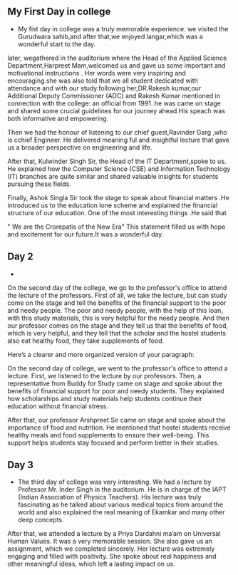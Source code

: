 ## My First Day in college
- My fist day in college was a truly memorable experience. we visited the Gurudwara sahib,and after that,we enjoyed langar,which was a wonderful start to the day.

later, wegathered in the auditorium where the Head of the Applied Science Department,Harpreet Mam,welcomed us and gave us some important and motivational instructions . Her words were very inspiring and encouraging.she was also told that we all student dedicated with attendance and with our study.following her,DR.Rakesh kumar,our Additional Deputy Commissioner (ADC) and Rakesh Kumar mentioned in connection with the college: an official from 1991. he was came on stage and shared some crucial guidelines for our journey ahead.His speach was both informative and empowering.

Then we had the honour of listening to our chief guest,Ravinder Garg ,who is cchief Engineer. He delivered meaning ful and insightful lecture that gave us a broader perspective on engineering and life.

After that, Kulwinder Singh Sir, the Head of the IT Department,spoke to us. He explained how the Computer Science (CSE) and Information Technology (IT) branches are quite similar and shared valuable insights for students pursuing these fields.

Finally, Ashok Singla Sir took the stage to speak about financial matters .He introduced us to the education lone scheme and explained the financial structure of our education. One of the most interesting things .He said that 

" We are the Crorepatis of the New Era"
This statement filled us with hope and excitement for our future.It was a wonderful day.


## Day 2
-

On the second day of the college, we go to the professor's office to attend the lecture of the professors. First of all, we take the lecture, but can study come on the stage and tell the benefits of the financial support to the poor and needy people. The poor and needy people, with the help of this loan, with this study materials, this is very helpful for the needy people. And then our professor comes on the stage and they tell us that the benefits of food, which is very helpful, and they tell that the scholar and the hostel students also eat healthy food, they take supplements of food.

Here’s a clearer and more organized version of your paragraph:

On the second day of college, we went to the professor's office to attend a lecture. First, we listened to the lecture by our professors. Then, a representative from Buddy for Study came on stage and spoke about the benefits of financial support for poor and needy students. They explained how scholarships and study materials help students continue their education without financial stress.

After that, our professor Arshpreet Sir came on stage and spoke about the importance of food and nutrition. He mentioned that hostel students receive healthy meals and food supplements to ensure their well-being. This support helps students stay focused and perform better in their studies.

## Day 3 


- The third day of college was very interesting.
We had a lecture by Professor Mr. Inder Singh in the auditorium. He is in charge of the IAPT (Indian Association of Physics Teachers). His lecture was truly fascinating as he talked about various medical topics from around the world and also explained the real meaning of Ekamkar and many other deep concepts.

After that, we attended a lecture by a Priya Dardahni ma’am on Universal Human Values. It was a very memorable session. She also gave us an assignment, which we completed sincerely. Her lecture was extremely engaging and filled with positivity. She spoke about real happiness and other meaningful ideas, which left a lasting impact on us.

